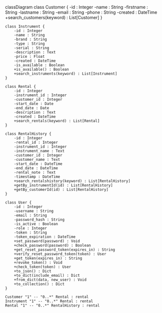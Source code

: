 classDiagram
    class Customer {
        -id : Integer
        -name : String
        -firstname : String
        -lastname : String
        -email : String
        -phone : String
        -created : DateTime
        +search_customers(keyword) : List[Customer]
    }

    class Instrument {
        -id : Integer
        -name : String
        -brand : String
        -type : String
        -serial : String
        -description : Text
        -price : Float
        -created : DateTime
        -is_available : Boolean
        +is_available() : Boolean
        +search_instruments(keyword) : List[Instrument]
    }

    class Rental {
        -id : Integer
        -instrument_id : Integer
        -customer_id : Integer
        -start_date : Date
        -end_date : Date
        -description : Text
        -created : DateTime
        +search_rentals(keyword) : List[Rental]
    }

    class RentalHistory {
        -id : Integer
        -rental_id : Integer
        -instrument_id : Integer
        -instrument_name : Text
        -customer_id : Integer
        -customer_name : Text
        -start_date : DateTime
        -end_date : DateTime
        -rental_note : Text
        -timestamp : DateTime
        +search_rentalshistory(keyword) : List[RentalHistory]
        +getBy_instrumentId(id) : List[RentalHistory]
        +getBy_customerId(id) : List[RentalHistory]
    }

    class User {
        -id : Integer
        -username : String
        -email : String
        -password_hash : String
        -is_active : Boolean
        -role : Integer
        -token : String
        -token_expiration : DateTime
        +set_password(password) : Void
        +check_password(password) : Boolean
        +get_reset_password_token(expires_in) : String
        +verify_reset_password_token(token) : User
        +get_token(expires_in) : String
        +revoke_token() : Void
        +check_token(token) : User
        +to_json() : Dict
        +to_dict(include_email) : Dict
        +from_dict(data, new_user) : Void
        +to_collection() : Dict
    }

    Customer "1" -- "0..*" Rental : rental
    Instrument "1" -- "0..*" Rental : rental
    Rental "1" -- "0..*" RentalHistory : rental
